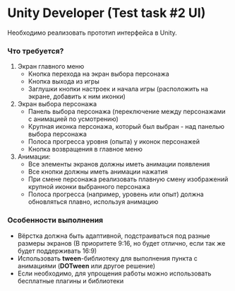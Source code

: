 # Unity Developer (Test task #2 UI)

Необходимо реализовать прототип интерфейса в Unity.

### Что требуется?

1. Экран главного меню
    - Кнопка перехода на экран выбора персонажа
    - Кнопка выхода из игры
    - Заглушки кнопки настроек и начала игры (расположить на экране, добавить к ним иконки)
2. Экран выбора персонажа
    - Панель выбора персонажа (переключение между персонажами с анимацией по усмотрению)
    - Крупная иконка персонажа, который был выбран - над панелью выбора персонажа
    - Полоса прогресса уровня (опыта) у иконок персонажей
    - Кнопка возвращения в главное меню
3. Анимации:
    - Все элементы экранов должны иметь анимации появления
    - Все кнопки должны иметь анимации нажатия
    - При смене персонажа реализовать плавную смену изображений крупной иконки выбранного персонажа
    - Полоса прогресса (например, уровень или опыт) должна обновляться плавно, используя анимацию

### Особенности выполнения

- Вёрстка должна быть адаптивной, подстраиваться под разные размеры экранов (В приоритете 9:16, но будет отлично, если так же будет поддерживать 16:9)
- Использовать **tween**-библиотеку для выполнения пункта с анимациями (**DOTween** или другое решение)
- Если необходимо, для упрощения работы можно использовать бесплатные плагины и библиотеки
